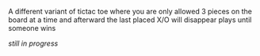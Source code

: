 A different variant of tictac toe where you are only allowed 3 pieces
on the board at a time and afterward the last placed X/O will disappear
plays until someone wins

*still in progress*